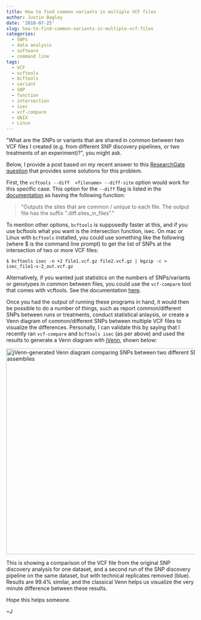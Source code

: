 ```yaml
---
title: How to find common variants in multiple VCF files
author: Justin Bagley
date: '2018-07-25'
slug: how-to-find-common-variants-in-multiple-vcf-files
categories:
  - SNPs
  - data analysis
  - software
  - command line
tags:
  - VCF
  - vcftools
  - bcftools
  - variant
  - SNP
  - function
  - intersection
  - isec
  - vcf-compare
  - UNIX
  - Linux
---
```


"What are the SNPs or variants that are shared in common between two VCF files I created (e.g. from different SNP discovery pipelines, or two treatments of an experiment)?", you might ask. 

Below, I provide a post based on my recent answer to this <a href="https://www.researchgate.net/post/NGS_Analysis_How_can_I_detect_the_common_variants_in_two_VCF_files">ResearchGate question</a> that provides some solutions for this problem.

First, the ```vcftools --diff  <filename> --diff-site``` option would work for this specific case. This option for the ```--diff``` flag is listed in the <a href="http://vcftools.sourceforge.net/man_latest.html#COMPARISON%20OPTIONS">documentation</a> as having the following function:

>"Outputs the sites that are common / unique to each file. The output file has the suffix ".diff.sites_in_files"."
>

To mention other options, ```bcftools``` is supposedly faster at this, and if you use bcftools what you want is the intersection function, isec. On mac or Linux with ```bcftools``` installed, you could use something like the following (where $ is the command line prompt) to get the list of SNPs at the intersection of two or more VCF files:

```
$ bcftools isec -n +2 file1.vcf.gz file2.vcf.gz | bgzip -c > isec_file1-v-2_out.vcf.gz
```

Alternatively, if you wanted just statistics on the numbers of SNPs/variants or genotypes in common between files, you could use the ```vcf-compare``` tool that comes with vcftools. See the documentation <a href="http://vcftools.sourceforge.net/perl_module.html#vcf-compare">here</a>.

Once you had the output of running these programs in hand, it would then be possible to do a number of things, such as report common/different SNPs between runs or treatments, conduct statistical anlaysis, or create a Venn diagram of common/different SNPs between multiple VCF files to visualize the differences. Personally, I can validate this by saying that I recently ran ```vcf-compare``` and ```bcftools isec``` (as per above) and used the results to generate a Venn diagram with <a href="http://jvenn.toulouse.inra.fr/app/index.html">jVenn</a>, shown below:

<!-- ![jVenn-generated Venn diagram comparing SNPs between two different SNP assemblies](/images/final-noTR_SNPs_comparison_jVenn_res.png =300x) -->
<img src="/images/final-noTR_SNPs_comparison_jVenn_res.png" title="jVenn-generated Venn diagram comparing SNPs between two different SNP assemblies" alt="jVenn-generated Venn diagram comparing SNPs between two different SNP assemblies" width="550px"/>

This is showing a comparison of the VCF file from the original SNP discovery analysis for one dataset, and a second run of the SNP discovery pipeline on the same dataset, but with technical replicates removed (blue). Results are 99.4% similar, and the classical Venn helps us visualize the very minute difference between these results.

Hope this helps someone.

~J


